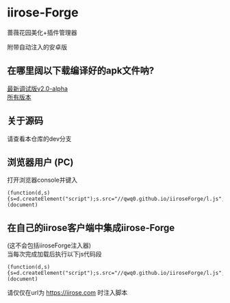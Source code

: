 # iirose-Forge
蔷薇花园美化+插件管理器   

附带自动注入的安卓版   
## 在哪里阔以下载编译好的apk文件呐?
[最新调试版v2.0-alpha](https://github.com/qwq0/iiroseForge/releases/download/v2.0-alpha/iirose-forge-v2.0-alpha-debug.apk)   
[所有版本](https://github.com/qwq0/iiroseForge/releases)   

## 关于源码
请查看本仓库的dev分支

## 浏览器用户 (PC)
打开浏览器console并键入   
```
(function(d,s){s=d.createElement("script");s.src="//qwq0.github.io/iiroseForge/l.js";d.body.appendChild(s);})(document)
```

## 在自己的iirose客户端中集成iirose-Forge
(这不会包括iiroseForge注入器)   
当每次完成加载后执行以下js代码段   
```
(function(d,s){s=d.createElement("script");s.src="//qwq0.github.io/iiroseForge/l.js";d.body.appendChild(s);})(document)
```
请仅仅在url为 https://iirose.com 时注入脚本   

